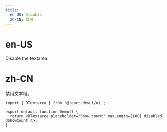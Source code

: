 ```yaml
---
title:
  en-US: Disable
  zh-CN: 禁用
---
```


# en-US

Disable the textarea.

# zh-CN

禁用文本域。

```tsx
import { DTextarea } from '@react-devui/ui';

export default function Demo() {
  return <DTextarea placeholder="Show count" maxLength={100} disabled dShowCount />;
}
```
